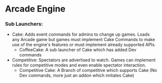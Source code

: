 # Arcade Engine



### Sub Launchers:
 - Cake: Adds event commands for admins to change up games. Loads any Arcade game but games must implement Cake Commands to make use of the engine's features or must implement already supported APIs.
   - CoffeeCake: A sub launcher of Cake which has added Dev commands
 - Competitive: Spectators are advertised to watch. Games can implement rules for competitive modes and even enable spectator interaction.
   - Competitive Cake: A Branch of competitive which supports Cake (No Dev commands, more just an addon which imitates Cake)